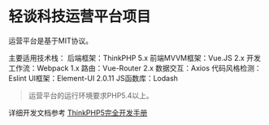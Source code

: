 ﻿轻谈科技运营平台项目
===============

运营平台是基于MIT协议。

主要适用技术栈：
后端框架：ThinkPHP 5.x
前端MVVM框架：Vue.JS 2.x
开发工作流：Webpack 1.x
路由：Vue-Router 2.x
数据交互：Axios
代码风格检测：Eslint
UI框架：Element-UI 2.0.11
JS函数库：Lodash

> 运营平台的运行环境要求PHP5.4以上。

详细开发文档参考 [ThinkPHP5完全开发手册](http://www.kancloud.cn/manual/thinkphp5)


